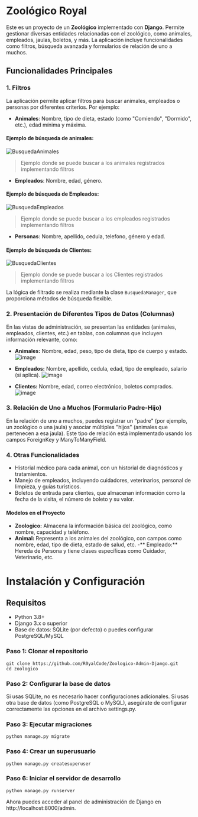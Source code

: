 
# Zoológico Royal

Este es un proyecto de un **Zoológico** implementado con **Django**. Permite gestionar diversas entidades relacionadas con el zoológico, como animales, empleados, jaulas, boletos, y más. La aplicación incluye funcionalidades como filtros, búsqueda avanzada y formularios de relación de uno a muchos.

## Funcionalidades Principales

### 1. **Filtros**
La aplicación permite aplicar filtros para buscar animales, empleados o personas por diferentes criterios. Por ejemplo:

- **Animales**: Nombre, tipo de dieta, estado (como "Comiendo", "Dormido", etc.), edad mínima y máxima.
#### Ejemplo de búsqueda de animales:

![BusquedaAnimales](https://github.com/user-attachments/assets/3b807352-bf0a-458a-a92e-18faef047cd9)
> Ejemplo donde se puede buscar a los animales registrados implementando filtros
  
- **Empleados**: Nombre, edad, género. 
#### Ejemplo de búsqueda de Empleados:
![BusquedaEmpleados](https://github.com/user-attachments/assets/4b63954a-bab2-475b-92d2-25f05de2a6cf)
> Ejemplo donde se puede buscar a los empleados registrados implementando filtros
  
- **Personas**: Nombre, apellido, cedula, telefono, género y edad.
#### Ejemplo de búsqueda de Clientes:
![BusquedaClientes](https://github.com/user-attachments/assets/e6213a0a-4cb5-48e4-ae3a-16424ea28aa4)
> Ejemplo donde se puede buscar a los Clientes registrados implementando filtros

La lógica de filtrado se realiza mediante la clase `BusquedaManager`, que proporciona métodos de búsqueda flexible.

### 2. **Presentación de Diferentes Tipos de Datos (Columnas)**
En las vistas de administración, se presentan las entidades (animales, empleados, clientes, etc.) en tablas, con columnas que incluyen información relevante, como:

- **Animales:** Nombre, edad, peso, tipo de dieta, tipo de cuerpo y estado.
![image](https://github.com/user-attachments/assets/663f10f4-04f2-4d5a-bceb-076c4d06a25c)


- **Empleados:** Nombre, apellido, cedula, edad, tipo de empleado, salario (si aplica).
![image](https://github.com/user-attachments/assets/2352ee12-f01b-4ee8-a6c8-ec3679262c9f)


- **Clientes:** Nombre, edad, correo electrónico, boletos comprados.
![image](https://github.com/user-attachments/assets/4a58858e-b595-43cb-b7fb-b226085c059d)


### 3. Relación de Uno a Muchos (Formulario Padre-Hijo)
En la relación de uno a muchos, puedes registrar un "padre" (por ejemplo, un zoológico o una jaula) y asociar múltiples "hijos" (animales que pertenecen a esa jaula). Este tipo de relación está implementado usando los campos ForeignKey y ManyToManyField.


### 4. Otras Funcionalidades
- Historial médico para cada animal, con un historial de diagnósticos y tratamientos.
- Manejo de empleados, incluyendo cuidadores, veterinarios, personal de limpieza, y guías turísticos.
- Boletos de entrada para clientes, que almacenan información como la fecha de la visita, el número de boleto y su valor.

#### Modelos en el Proyecto
- **Zoologico:** Almacena la información básica del zoológico, como nombre, capacidad y teléfono.
- **Animal:** Representa a los animales del zoológico, con campos como nombre, edad, tipo de dieta, estado de salud, etc.
-** Empleado:** Hereda de Persona y tiene clases específicas como Cuidador, Veterinario, etc.

# Instalación y Configuración
## Requisitos
- Python 3.8+
- Django 3.x o superior
- Base de datos: SQLite (por defecto) o puedes configurar PostgreSQL/MySQL

### **Paso 1: Clonar el repositorio**

    git clone https://github.com/R0yalCode/Zoologico-Admin-Django.git
    cd zoologico

### **Paso 2: Configurar la base de datos**
Si usas SQLite, no es necesario hacer configuraciones adicionales. Si usas otra base de datos (como PostgreSQL o MySQL), asegúrate de configurar correctamente las opciones en el archivo settings.py.

### **Paso 3: Ejecutar migraciones**
    python manage.py migrate

### Paso 4: Crear un superusuario
    python manage.py createsuperuser

###     Paso 6: Iniciar el servidor de desarrollo
    python manage.py runserver

Ahora puedes acceder al panel de administración de Django en http://localhost:8000/admin.
